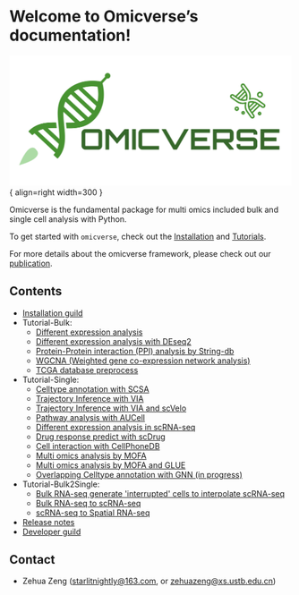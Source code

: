 # Welcome to Omicverse’s documentation!


<div class="result" markdown>

![Image title](img/logo.png){ align=right width=300 }

Omicverse is the fundamental package for multi omics included bulk and single cell analysis with Python.

To get started with `omicverse`, check out the [Installation](Installation_guild) and [Tutorials](Tutorials-single/t_cellanno).

For more details about the omicverse framework, please check out our [publication]().

</div>



<div class="Contents" markdown>

## Contents

- [Installation guild](Installation_guild)
- Tutorial-Bulk:
    - [Different expression analysis](Tutorials-bulk/t_deg)
    - [Different expression analysis with DEseq2](Tutorials-bulk/t_deseq2)
    - [Protein-Protein interaction (PPI) analysis by String-db](Tutorials-bulk/t_network/)
    - [WGCNA (Weighted gene co-expression network analysis)](Tutorials-bulk/t_wgcna/)
    - [TCGA database preprocess](Tutorials-bulk/t_tcga/)
- Tutorial-Single:
    - [Celltype annotation with SCSA](Tutorials-single/t_cellanno)
    - [Trajectory Inference with VIA](Tutorials-single/t_via)
    - [Trajectory Inference with VIA and scVelo](Tutorials-single/t_via_velo)
    - [Pathway analysis with AUCell](Tutorials-single/t_aucell)
    - [Different expression analysis in scRNA-seq](Tutorials-single/t_scdeg)
    - [Drug response predict with scDrug](Tutorials-single/t_scdrug)
    - [Cell interaction with CellPhoneDB](Tutorials-single/t_cellphonedb)
    - [Multi omics analysis by MOFA](Tutorials-single/t_mofa)
    - [Multi omics analysis by MOFA and GLUE](Tutorials-single/t_mofa_glue)
    - [Overlapping Celltype annotation with GNN (in progress)](Tutorials-single/t_nocd)
- Tutorial-Bulk2Single:
    - [Bulk RNA-seq generate 'interrupted' cells to interpolate scRNA-seq](Tutorials-bulk2single/t_bulktrajblend)
    - [Bulk RNA-seq to scRNA-seq](Tutorials-bulk2single/t_bulk2single)
    - [scRNA-seq to Spatial RNA-seq](Tutorials-bulk2single/t_single2spatial)
- [Release notes](Release_notes)
- [Developer guild](Developer_guild)

</div>

<div class="Contact" markdown>

## Contact

- Zehua Zeng ([starlitnightly@163.com](mailto:starlitnightly@163.com), or [zehuazeng@xs.ustb.edu.cn](mailto:zehuazeng@xs.ustb.edu.cn))

</div>
